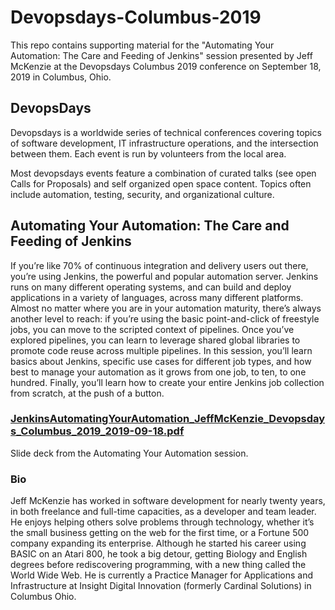 # Devopsdays-Columbus-2019
This repo contains supporting material for the "Automating Your Automation: The Care and Feeding of Jenkins" session presented by Jeff McKenzie at the Devopsdays Columbus 2019 conference on September 18, 2019 in Columbus, Ohio.

## DevopsDays
Devopsdays is a worldwide series of technical conferences covering topics of software development, IT infrastructure operations, and the intersection between them. Each event is run by volunteers from the local area.

Most devopsdays events feature a combination of curated talks (see open Calls for Proposals) and self organized open space content. Topics often include automation, testing, security, and organizational culture.

## Automating Your Automation: The Care and Feeding of Jenkins
If you’re like 70% of continuous integration and delivery users out there, you’re using Jenkins, the powerful and popular automation server. Jenkins runs on many different operating systems, and can build and deploy applications in a variety of languages, across many different platforms. Almost no matter where you are in your automation maturity, there’s always another level to reach: if you’re using the basic point-and-click of freestyle jobs, you can move to the scripted context of pipelines. Once you’ve explored pipelines, you can learn to leverage shared global libraries to promote code reuse across multiple pipelines. In this session, you’ll learn basics about Jenkins, specific use cases for different job types, and how best to manage your automation as it grows from one job, to ten, to one hundred. Finally, you’ll learn how to create your entire Jenkins job collection from scratch, at the push of a button.

### [JenkinsAutomatingYourAutomation_JeffMcKenzie_Devopsdays_Columbus_2019_2019-09-18.pdf](./JenkinsAutomatingYourAutomation_JeffMcKenzie_Devopsdays_Columbus_2019_2019-09-18.pdf)
Slide deck from the Automating Your Automation session.

### Bio
Jeff McKenzie has worked in software development for nearly twenty years, in both freelance and full-time capacities, as a developer and team leader. He enjoys helping others solve problems through technology, whether it’s the small business getting on the web for the first time, or a Fortune 500 company expanding its enterprise. Although he started his career using BASIC on an Atari 800, he took a big detour, getting Biology and English degrees before rediscovering programming, with a new thing called the World Wide Web. He is currently a Practice Manager for Applications and Infrastructure at Insight Digital Innovation (formerly Cardinal Solutions) in Columbus Ohio.
